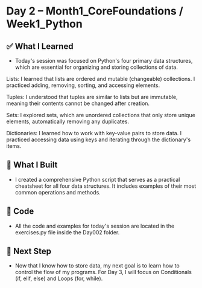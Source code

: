 # Day 2 – Month1_CoreFoundations / Week1_Python

## ✅ What I Learned
- Today's session was focused on Python's four primary data structures, which are essential for organizing and storing collections of data.



Lists: I learned that lists are ordered and mutable (changeable) collections. I practiced adding, removing, sorting, and accessing elements.

Tuples: I understood that tuples are similar to lists but are immutable, meaning their contents cannot be changed after creation.

Sets: I explored sets, which are unordered collections that only store unique elements, automatically removing any duplicates.

Dictionaries: I learned how to work with key-value pairs to store data. I practiced accessing data using keys and iterating through the dictionary's items.

## 🔨 What I Built
- I created a comprehensive Python script that serves as a practical cheatsheet for all four data structures. It includes examples of their most common operations and methods.

## 📂 Code
- All the code and examples for today's session are located in the exercises.py file inside the Day002 folder.

## 🎯 Next Step
- Now that I know how to store data, my next goal is to learn how to control the flow of my programs. For Day 3, I will focus on Conditionals (if, elif, else) and Loops (for, while).
